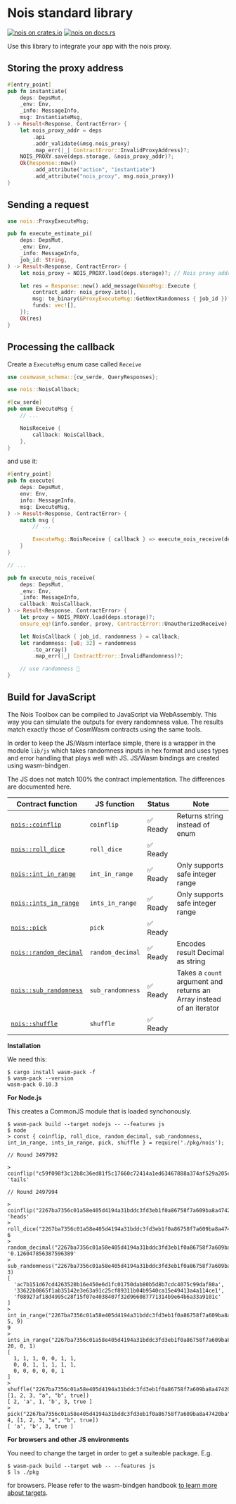 # Nois standard library

[![nois on crates.io](https://img.shields.io/crates/v/nois.svg)](https://crates.io/crates/nois)
[![nois on docs.rs](https://img.shields.io/docsrs/nois.svg)](https://docs.rs/nois)

Use this library to integrate your app with the nois proxy.

## Storing the proxy address

```rust
#[entry_point]
pub fn instantiate(
    deps: DepsMut,
    _env: Env,
    _info: MessageInfo,
    msg: InstantiateMsg,
) -> Result<Response, ContractError> {
    let nois_proxy_addr = deps
        .api
        .addr_validate(&msg.nois_proxy)
        .map_err(|_| ContractError::InvalidProxyAddress)?;
    NOIS_PROXY.save(deps.storage, &nois_proxy_addr)?;
    Ok(Response::new()
        .add_attribute("action", "instantiate")
        .add_attribute("nois_proxy", msg.nois_proxy))
}
```

## Sending a request

```rust
use nois::ProxyExecuteMsg;

pub fn execute_estimate_pi(
    deps: DepsMut,
    _env: Env,
    _info: MessageInfo,
    job_id: String,
) -> Result<Response, ContractError> {
    let nois_proxy = NOIS_PROXY.load(deps.storage)?; // Nois proxy address stored in init

    let res = Response::new().add_message(WasmMsg::Execute {
        contract_addr: nois_proxy.into(),
        msg: to_binary(&ProxyExecuteMsg::GetNextRandomness { job_id })?,
        funds: vec![],
    });
    Ok(res)
}
```

## Processing the callback

Create a `ExecuteMsg` enum case called `Receive`

```rust
use cosmwasm_schema::{cw_serde, QueryResponses};

use nois::NoisCallback;

#[cw_serde]
pub enum ExecuteMsg {
    // ...

    NoisReceive {
        callback: NoisCallback,
    },
}
```

and use it:

```rust
#[entry_point]
pub fn execute(
    deps: DepsMut,
    env: Env,
    info: MessageInfo,
    msg: ExecuteMsg,
) -> Result<Response, ContractError> {
    match msg {
        // ...

        ExecuteMsg::NoisReceive { callback } => execute_nois_receive(deps, env, info, callback),
    }
}

// ...

pub fn execute_nois_receive(
    deps: DepsMut,
    _env: Env,
    _info: MessageInfo,
    callback: NoisCallback,
) -> Result<Response, ContractError> {
    let proxy = NOIS_PROXY.load(deps.storage)?;
    ensure_eq!(info.sender, proxy, ContractError::UnauthorizedReceive);

    let NoisCallback { job_id, randomness } = callback;
    let randomness: [u8; 32] = randomness
        .to_array()
        .map_err(|_| ContractError::InvalidRandomness)?;

    // use randomness 🎉
}
```

## Build for JavaScript

The Nois Toolbox can be compiled to JavaScript via WebAssembly. This way you can simulate
the outputs for every randomness value. The results match exactly those of CosmWasm contracts
using the same tools.

In order to keep the JS/Wasm interface simple, there is a wrapper in the module `lib/js` which takes
randomness inputs in hex format and uses types and error handling that plays well with JS.
JS/Wasm bindings are created using wasm-bindgen.

The JS does not match 100% the contract implementation. The differences are documented here.

| Contract function        | JS function      | Status   | Note                                                                 |
| ------------------------ | ---------------- | -------- | -------------------------------------------------------------------- |
| [`nois::coinflip`]       | `coinflip`       | ✅ Ready | Returns string instead of enum                                       |
| [`nois::roll_dice`]      | `roll_dice`      | ✅ Ready |                                                                      |
| [`nois::int_in_range`]   | `int_in_range`   | ✅ Ready | Only supports safe integer range                                     |
| [`nois::ints_in_range`]  | `ints_in_range`  | ✅ Ready | Only supports safe integer range                                     |
| [`nois::pick`]           | `pick`           | ✅ Ready |                                                                      |
| [`nois::random_decimal`] | `random_decimal` | ✅ Ready | Encodes result Decimal as string                                     |
| [`nois::sub_randomness`] | `sub_randomness` | ✅ Ready | Takes a `count` argument and returns an Array instead of an iterator |
| [`nois::shuffle`]        | `shuffle`        | ✅ Ready |                                                                      |

[`nois::coinflip`]: https://docs.rs/nois/latest/nois/fn.coinflip.html
[`nois::roll_dice`]: https://docs.rs/nois/latest/nois/fn.roll_dice.html
[`nois::int_in_range`]: https://docs.rs/nois/latest/nois/fn.int_in_range.html
[`nois::ints_in_range`]: https://docs.rs/nois/latest/nois/fn.ints_in_range.html
[`nois::pick`]: https://docs.rs/nois/latest/nois/fn.pick.html
[`nois::random_decimal`]: https://docs.rs/nois/latest/nois/fn.random_decimal.html
[`nois::sub_randomness`]: https://docs.rs/nois/latest/nois/fn.sub_randomness.html
[`nois::shuffle`]: https://docs.rs/nois/latest/nois/fn.shuffle.html

**Installation**

We need this:

```
$ cargo install wasm-pack -f
$ wasm-pack --version
wasm-pack 0.10.3
```

**For Node.js**

This creates a CommonJS module that is loaded synchonously.

```
$ wasm-pack build --target nodejs -- --features js
$ node
> const { coinflip, roll_dice, random_decimal, sub_randomness, int_in_range, ints_in_range, pick, shuffle } = require('./pkg/nois');

// Round 2497992

> coinflip("c59f098f3c12b8c36ed81f5c17660c72414a1ed63467888a374af529a205c584")
'tails'

// Round 2497994

> coinflip("2267ba7356c01a58e405d4194a31bddc3fd3eb1f0a86758f7a609ba8a47420ba")
'heads'
> roll_dice("2267ba7356c01a58e405d4194a31bddc3fd3eb1f0a86758f7a609ba8a47420ba")
6
> random_decimal("2267ba7356c01a58e405d4194a31bddc3fd3eb1f0a86758f7a609ba8a47420ba")
'0.126047856387596389'
> sub_randomness("2267ba7356c01a58e405d4194a31bddc3fd3eb1f0a86758f7a609ba8a47420ba", 3)
[
  'ac7b151d67cd4263520b16e450e6d1fc01750dab80b5d8b7cdc4075c99daf80a',
  '33622b0865f1ab35142e3e63a91c25cf89311b04b9540ca15e49413a4a114ce1',
  'f08927af18d4995c28f15f07e4038407f32d966087771314b9e64b6a33a9101c'
]
> int_in_range("2267ba7356c01a58e405d4194a31bddc3fd3eb1f0a86758f7a609ba8a47420ba", 5, 9)
9
> ints_in_range("2267ba7356c01a58e405d4194a31bddc3fd3eb1f0a86758f7a609ba8a47420ba", 20, 0, 1)
[
  1, 1, 1, 0, 0, 1, 1,
  0, 0, 1, 1, 1, 1, 1,
  0, 0, 0, 0, 0, 1
]
> shuffle("2267ba7356c01a58e405d4194a31bddc3fd3eb1f0a86758f7a609ba8a47420ba", [1, 2, 3, "a", "b", true])
[ 2, 'a', 1, 'b', 3, true ]
> pick("2267ba7356c01a58e405d4194a31bddc3fd3eb1f0a86758f7a609ba8a47420ba", 4, [1, 2, 3, "a", "b", true])
[ 'a', 'b', 3, true ]
```

**For browsers and other JS environments**

You need to change the target in order to get a suiteable package. E.g.

```
$ wasm-pack build --target web -- --features js
$ ls ./pkg
```

for browsers. Please refer to the wasm-bindgen handbook [to learn more about targets](https://rustwasm.github.io/docs/wasm-bindgen/reference/deployment.html).

